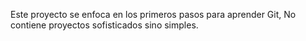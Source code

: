 Este proyecto se enfoca en los primeros pasos para aprender Git, No contiene proyectos sofisticados sino simples.
